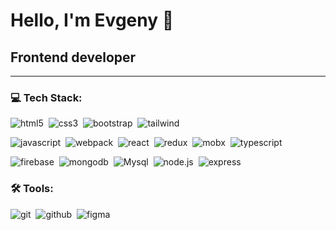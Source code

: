 # Hello, I'm Evgeny 👋
## Frontend developer
___
### 💻 Tech Stack:

<img alt="html5" src="https://img.shields.io/badge/html-F6843F.svg?&style=for-the-badge&logo=html5&logoColor=fff" />&nbsp;
<img alt="css3" src="https://img.shields.io/badge/css-1572B6.svg?&style=for-the-badge&logo=css3&logoColor=fff" />&nbsp;
<img alt="bootstrap" src="https://img.shields.io/badge/bootstrap-7610F7.svg?&style=for-the-badge&logo=bootstrap&logoColor=fff" />&nbsp;
<img alt="tailwind" src="https://img.shields.io/badge/tailwindcss-18B0B4.svg?&style=for-the-badge&logo=tailwindcss&logoColor=fff" />&nbsp;

<img alt="javascript" src="https://img.shields.io/badge/javascript-F7DF1E.svg?&style=for-the-badge&logo=javascript&logoColor=000000" />&nbsp;
<img alt="webpack" src="https://img.shields.io/badge/webpack-2C3A43.svg?&style=for-the-badge&logo=webpack&logoColor=55A7DE" />&nbsp;
<img alt="react" src="https://img.shields.io/badge/react-333333.svg?&style=for-the-badge&logo=react&logoColor=3DDAFD" />&nbsp;
<img alt="redux" src="https://img.shields.io/badge/redux-303030.svg?&style=for-the-badge&logo=redux&logoColor=7647BF" />&nbsp;
<img alt="mobx" src="https://img.shields.io/badge/mobx-30000.svg?&style=for-the-badge&logo=mobx&logoColor=7647BF" />&nbsp;
<img alt="typescript" src="https://img.shields.io/badge/typescript-0D83CF.svg?&style=for-the-badge&logo=typescript&logoColor=fff" />&nbsp;

<img alt="firebase" src="https://img.shields.io/badge/firebase-FBCB2B.svg?&style=for-the-badge&logo=firebase&logoColor=F7810B" />&nbsp;
<img alt="mongodb" src="https://img.shields.io/badge/mongodb-26A944.svg?&style=for-the-badge&logo=mongodb&logoColor=fff" />&nbsp;
<img alt="Mysql" src="https://img.shields.io/badge/MySQL-FBFBFB.svg?&style=for-the-badge&logo=mysql&logoColor=04639C" />&nbsp;
<img alt="node.js" src="https://img.shields.io/badge/node.js-80BC02.svg?&style=for-the-badge&logo=node.js&logoColor=343434" />&nbsp;
<img alt="express" src="https://img.shields.io/badge/express-2A2A2A.svg?&style=for-the-badge&logo=express&logoColor=04639C" />&nbsp;


### 🛠 Tools:

<img alt="git" src="https://img.shields.io/badge/git-F05033.svg?&style=for-the-badge&logo=git&logoColor=fff" />&nbsp;
<img alt="github" src="https://img.shields.io/badge/github-000.svg?&style=for-the-badge&logo=github&logoColor=fff" />&nbsp;
<img alt="figma" src="https://img.shields.io/badge/figma-F2F2F2.svg?&style=for-the-badge&logo=figma&logoColor=F97262" />&nbsp;

